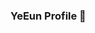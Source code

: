 ### YeEun Profile 👋

<!--
**yeaeunlee/yeaeunlee** is a ✨ _special_ ✨ repository because its `README.md` (this file) appears on your GitHub profile.

Hello I'm YeEunLee
Gachon.Univ : medcial Medical management & Software double major



<div style="display:flex; flex-direction:row;">
    <a href="leeyeeun@gachon.ac.kr">
        <img src="https://img.shields.io/badge/
        Gmail-EA4335?style=for-the-badge&logo=Gmail&logoColor=white"> 
